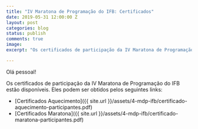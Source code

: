 ```yaml
---
title: "IV Maratona de Programação do IFB: Certificados"
date: 2019-05-31 12:00:00 Z
layout: post
categories: blog
status: publish
comments: true
image:
excerpt: "Os certificados de participação da IV Maratona de Programação do IFB estão disponíveis."

---
```



Olá pessoal!

Os certificados de participação da IV Maratona de Programação do IFB estão disponíveis.
Eles podem ser obtidos pelos seguintes links:
- [Certificados Aquecimento]({{ site.url }}/assets/4-mdp-ifb/certificado-aquecimento-participantes.pdf)
- [Certificados Maratona]({{ site.url }}/assets/4-mdp-ifb/certificado-maratona-participantes.pdf)